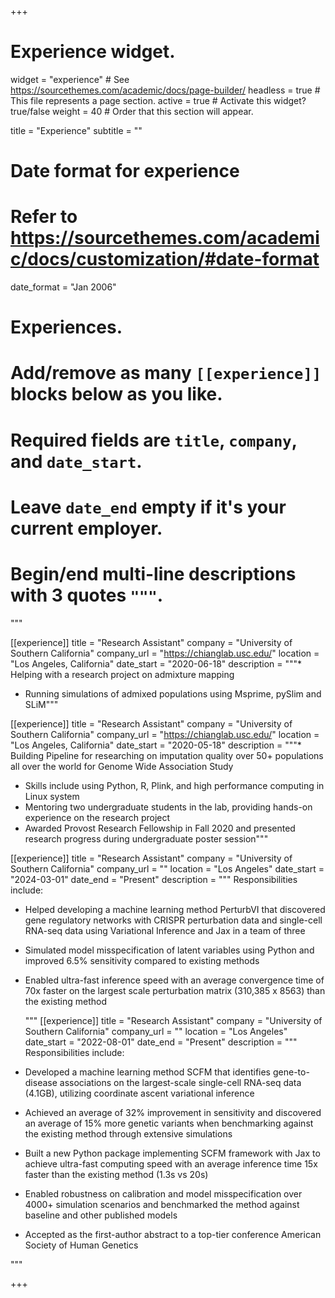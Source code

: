 +++
# Experience widget.
widget = "experience"  # See https://sourcethemes.com/academic/docs/page-builder/
headless = true  # This file represents a page section.
active = true  # Activate this widget? true/false
weight = 40  # Order that this section will appear.

title = "Experience"
subtitle = ""

# Date format for experience
#   Refer to https://sourcethemes.com/academic/docs/customization/#date-format
date_format = "Jan 2006"

# Experiences.
#   Add/remove as many `[[experience]]` blocks below as you like.
#   Required fields are `title`, `company`, and `date_start`.
#   Leave `date_end` empty if it's your current employer.
#   Begin/end multi-line descriptions with 3 quotes `"""`.

"""

[[experience]]
  title = "Research Assistant"
  company = "University of Southern California"
  company_url = "https://chianglab.usc.edu/"
  location = "Los Angeles, California"
  date_start = "2020-06-18"
  description = """*  Helping with a research project on admixture mapping
*  Running simulations of admixed populations using Msprime, pySlim and SLiM"""

[[experience]]
  title = "Research Assistant"
  company = "University of Southern California"
  company_url = "https://chianglab.usc.edu/"
  location = "Los Angeles, California"
  date_start = "2020-05-18"
  description = """*	 Building Pipeline for researching on imputation quality over 50+ populations all over the world for Genome Wide Association Study
*   Skills include using Python, R, Plink, and high performance computing in Linux system
*   Mentoring two undergraduate students in the lab, providing hands-on experience on the research project
*   Awarded Provost Research Fellowship in Fall 2020 and presented research progress during undergraduate poster session"""

[[experience]]
  title = "Research Assistant"
  company = "University of Southern California"
  company_url = ""
  location = "Los Angeles"
  date_start = "2024-03-01"
  date_end = "Present"
  description = """
  Responsibilities include:
  
* Helped developing a machine learning method PerturbVI that discovered gene regulatory networks with
CRISPR perturbation data and single-cell RNA-seq data using Variational Inference and Jax in a
team of three
* Simulated model misspecification of latent variables using Python and improved 6.5% sensitivity
compared to existing methods
* Enabled ultra-fast inference speed with an average convergence time of 70x faster on the largest scale
perturbation matrix (310,385 x 8563) than the existing method

  """
[[experience]]
  title = "Research Assistant"
  company = "University of Southern California"
  company_url = ""
  location = "Los Angeles"
  date_start = "2022-08-01"
  date_end = "Present"
  description = """
  Responsibilities include:
  
* Developed a machine learning method SCFM that identifies gene-to-disease associations on the
largest-scale single-cell RNA-seq data (4.1GB), utilizing coordinate ascent variational inference
* Achieved an average of 32% improvement in sensitivity and discovered an average of 15% more genetic
variants when benchmarking against the existing method through extensive simulations
* Built a new Python package implementing SCFM framework with Jax to achieve ultra-fast computing
speed with an average inference time 15x faster than the existing method (1.3s vs 20s)
* Enabled robustness on calibration and model misspecification over 4000+ simulation scenarios and
benchmarked the method against baseline and other published models
* Accepted as the first-author abstract to a top-tier conference American Society of Human Genetics

"""

+++
